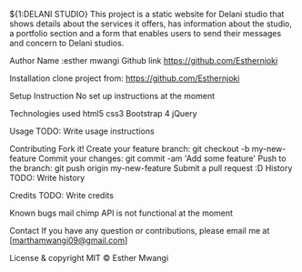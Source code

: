 ${1:DELANI STUDIO} This project is a static website for Delani studio that shows details about the services it offers, has information about the studio, a portfolio section and a form that enables users to send their messages and concern to Delani studios.

Author Name :esther mwangi Github link https://github.com/Esthernjoki

Installation clone project from: https://github.com/Esthernjoki

Setup Instruction No set up instructions at the moment

Technologies used html5 css3 Bootstrap 4 jQuery

Usage TODO: Write usage instructions

Contributing Fork it! Create your feature branch: git checkout -b my-new-feature Commit your changes: git commit -am 'Add some feature' Push to the branch: git push origin my-new-feature Submit a pull request :D History TODO: Write history

Credits TODO: Write credits

Known bugs mail chimp API is not functional at the moment

Contact If you have any question or contributions, please email me at [marthamwangi09@gmail.com]

License & copyright MIT © Esther Mwangi
